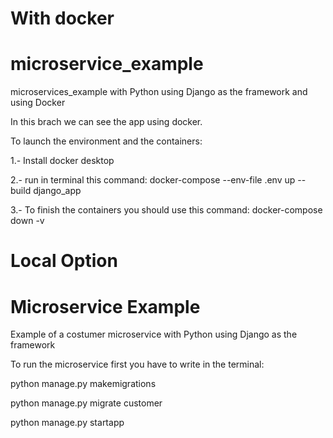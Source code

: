 # With docker
# microservice_example
microservices_example with Python using Django as the framework and using Docker

In this brach we can see the app using docker.

To launch the environment and the containers:

1.- Install docker desktop

2.- run in terminal this command: docker-compose --env-file .env up --build django_app

3.- To finish the containers you should use this command: docker-compose down -v

# Local Option
# Microservice Example
Example of a costumer microservice with Python using Django as the framework 

To run the microservice first you have to write in the terminal: 

python manage.py makemigrations

python manage.py migrate customer 

python manage.py startapp

